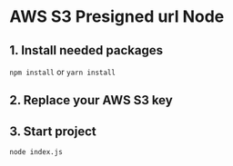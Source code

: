 # AWS S3 Presigned url Node
## 1. Install needed packages
`npm install` or `yarn install`
## 2. Replace your AWS S3 key
## 3. Start project
`node index.js`